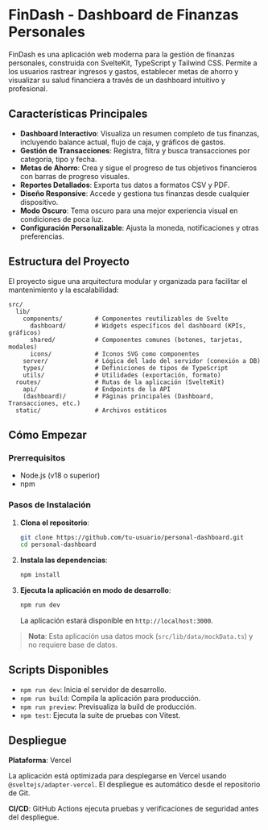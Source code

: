 # FinDash - Dashboard de Finanzas Personales

FinDash es una aplicación web moderna para la gestión de finanzas personales, construida con SvelteKit, TypeScript y Tailwind CSS. Permite a los usuarios rastrear ingresos y gastos, establecer metas de ahorro y visualizar su salud financiera a través de un dashboard intuitivo y profesional.

## Características Principales

- **Dashboard Interactivo**: Visualiza un resumen completo de tus finanzas, incluyendo balance actual, flujo de caja, y gráficos de gastos.
- **Gestión de Transacciones**: Registra, filtra y busca transacciones por categoría, tipo y fecha.
- **Metas de Ahorro**: Crea y sigue el progreso de tus objetivos financieros con barras de progreso visuales.
- **Reportes Detallados**: Exporta tus datos a formatos CSV y PDF.
- **Diseño Responsive**: Accede y gestiona tus finanzas desde cualquier dispositivo.
- **Modo Oscuro**: Tema oscuro para una mejor experiencia visual en condiciones de poca luz.
- **Configuración Personalizable**: Ajusta la moneda, notificaciones y otras preferencias.

## Estructura del Proyecto

El proyecto sigue una arquitectura modular y organizada para facilitar el mantenimiento y la escalabilidad:

```
src/
  lib/
    components/         # Componentes reutilizables de Svelte
      dashboard/        # Widgets específicos del dashboard (KPIs, gráficos)
      shared/           # Componentes comunes (botones, tarjetas, modales)
      icons/            # Iconos SVG como componentes
    server/             # Lógica del lado del servidor (conexión a DB)
    types/              # Definiciones de tipos de TypeScript
    utils/              # Utilidades (exportación, formato)
  routes/               # Rutas de la aplicación (SvelteKit)
    api/                # Endpoints de la API
    (dashboard)/        # Páginas principales (Dashboard, Transacciones, etc.)
  static/               # Archivos estáticos
```

## Cómo Empezar

### Prerrequisitos

- Node.js (v18 o superior)
- npm

### Pasos de Instalación

1.  **Clona el repositorio**:
    ```bash
    git clone https://github.com/tu-usuario/personal-dashboard.git
    cd personal-dashboard
    ```

2.  **Instala las dependencias**:
    ```bash
    npm install
    ```

3.  **Ejecuta la aplicación en modo de desarrollo**:
    ```bash
    npm run dev
    ```
    La aplicación estará disponible en `http://localhost:3000`.

> **Nota**: Esta aplicación usa datos mock (`src/lib/data/mockData.ts`) y no requiere base de datos.

## Scripts Disponibles

- `npm run dev`: Inicia el servidor de desarrollo.
- `npm run build`: Compila la aplicación para producción.
- `npm run preview`: Previsualiza la build de producción.
- `npm test`: Ejecuta la suite de pruebas con Vitest.

## Despliegue

**Plataforma**: Vercel

La aplicación está optimizada para desplegarse en Vercel usando `@sveltejs/adapter-vercel`. El despliegue es automático desde el repositorio de Git.

**CI/CD**: GitHub Actions ejecuta pruebas y verificaciones de seguridad antes del despliegue.
